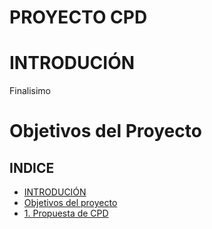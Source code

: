 # PROYECTO CPD

# INTRODUCIÓN
Finalisimo

# Objetivos del Proyecto 

## INDICE
- [INTRODUCIÓN](#introdución)
- [Objetivos del proyecto](#objetivos-del-proyecto)
- [1. Propuesta de CPD](./propuesta.md)


